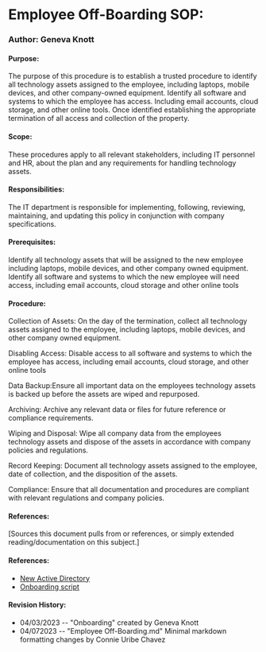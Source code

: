 # Employee Off-Boarding SOP:
### Author: Geneva Knott 
#### Purpose:
The purpose of this procedure is to establish a trusted procedure to identify all technology assets assigned to the employee, including laptops, mobile devices, and other company-owned equipment. Identify all software and systems to which the employee has access. Including email accounts, cloud storage, and other online tools. Once identified establishing the appropriate termination of all access and collection of the property. 
#### Scope:
These procedures apply to all relevant stakeholders, including IT personnel and HR, about the plan and any requirements for handling technology assets. 
#### Responsibilities:
The IT department is  responsible for implementing, following, reviewing, maintaining, and updating this policy in conjunction with company specifications. 
#### Prerequisites:
Identify all technology assets that will be assigned to the new employee including laptops, mobile devices, and other company owned equipment. Identify all software and systems to which the new employee will need access, including email accounts, cloud storage and other online tools

#### Procedure:
Collection of Assets: On the day of the termination, collect all technology assets assigned to the employee, including laptops, mobile devices, and other company owned equipment. 

Disabling Access: Disable access to all software and systems to which the employee has access, including email accounts, cloud storage, and other online tools

Data Backup:Ensure all important data on the employees technology assets is backed up before the assets are wiped and repurposed.

Archiving: Archive any relevant data or files for future reference or compliance requirements.

Wiping and Disposal: Wipe all company data from the employees technology assets and dispose of the assets in accordance with company policies and regulations. 

Record Keeping: Document all technology assets assigned to the employee, date of collection, and the disposition of the assets. 

Compliance: Ensure that all documentation and procedures are compliant with relevant regulations and company policies. 
#### References:
[Sources this document pulls from or references, or simply extended reading/documentation on this subject.]

#### References:

- [New Active Directory](https://blog.netwrix.com/2018/06/07/how-to-create-new-active-directory-users-with-powershell/)
- [Onboarding script](https://adamtheautomator.com/powershell-onboarding-script/)


#### Revision History:
- 04/03/2023 -- "Onboarding" created by Geneva Knott
- 04/072023 -- "Employee Off-Boarding.md" Minimal markdown formatting changes by Connie Uribe Chavez

